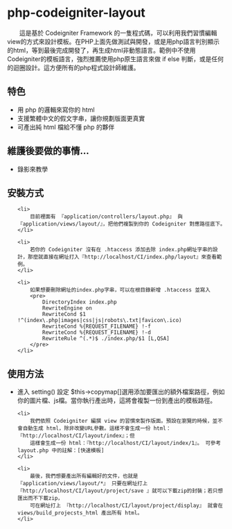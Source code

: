 php-codeigniter-layout
======================

<p>
    &emsp;&emsp;這是基於 Codeigniter Framework 的一隻程式碼，可以利用我們習慣編輯view的方式來設計模板。在PHP上面先做測試與開發，或是用php語言判別顯示的html，等到最後完成開發了，再生成html非動態語言。範例中不使用Codeigniter的模板語言，強烈推薦使用php原生語言來做 if else 判斷，或是任何的迴圈設計。這方便所有的php程式設計師維護。<br>
</p>

<h2>特色</h2>
<ul>
    <li>用 php 的邏輯來寫你的 html </li>
    <li>支援繁體中文的假文字串，讓你規劃版面更真實</li>
    <li>可產出純 html 檔給不懂 php 的夥伴</li>
</ul>


<h2>維護後要做的事情...</h2>
<ul>
    <li>錄影來教學</li>
</ul>

<h2>安裝方式</h2>
<ul>

    <li>
        目前裡面有 『application/controllers/layout.php』 與 『application/views/layout/』，把他們複製到你的 Codeigniter 對應路徑底下。
    </li>

    <li>
        若你的 Codeigniter 沒有在 .htaccess 添加去除 index.php網址字串的設計，那麼就直接在網址打入『http://localhost/CI/index.php/layout』來查看範例。
    </li>

    <li>
        如果想要刪除網址的index.php字串，可以在根目錄新增 .htaccess 並寫入
        <pre>
            DirectoryIndex index.php
            RewriteEngine on
            RewriteCond $1 !^(index\.php|images|css|js|robots\.txt|favicon\.ico)
            RewriteCond %{REQUEST_FILENAME} !-f
            RewriteCond %{REQUEST_FILENAME} !-d
            RewriteRule ^(.*)$ ./index.php/$1 [L,QSA] 
        </pre>
    </li>

</ul>


<h2>使用方法</h2>

<ul>
    <li>
        進入 setting() 設定 $this->copymap[]選用添加要匯出的額外檔案路徑，例如你的圖片檔、js檔。當你執行產出時，這將會複製一份到產出的模板路徑。
    </li>  

    <li>
        我們依照 Codeigniter 編撰 view 的習慣來製作版面。預設在瀏覽的時候，並不會自動生成 html，除非改變URL參數。這樣不會生成一份 html： 『http://localhost/CI/layout/index』；但 
        這樣會生成一份 html：『http://localhost/CI/layout/index/1』。 可參考 layout.php 中的註解：[快速模板]
    </li>

    <li>
        最後，我們想要產出所有編輯好的文件，也就是 『application/views/layout/*』 只要在網址打上 『http://localhost/CI/layout/project/save 』就可以下載zip的封裝；若只想匯出而不下載zip，
        可在網址打上 『http://localhost/CI/layout/project/display』 就會在 views/build_projecsts_html 產出所有 html。
    </li>

</ul>
